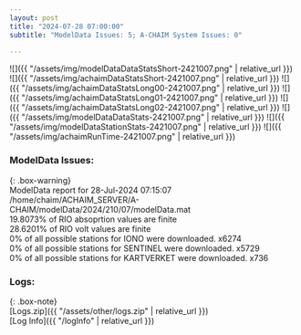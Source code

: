 ```yaml
---
layout: post
title: "2024-07-28 07:00:00"
subtitle: "ModelData Issues: 5; A-CHAIM System Issues: 0"

---
```


![]({{ "/assets/img/modelDataDataStatsShort-2421007.png" | relative_url }})
![]({{ "/assets/img/achaimDataStatsShort-2421007.png" | relative_url }})
![]({{ "/assets/img/achaimDataStatsLong00-2421007.png" | relative_url }})
![]({{ "/assets/img/achaimDataStatsLong01-2421007.png" | relative_url }})
![]({{ "/assets/img/achaimDataStatsLong02-2421007.png" | relative_url }})
![]({{ "/assets/img/modelDataDataStats-2421007.png" | relative_url }})
![]({{ "/assets/img/modelDataStationStats-2421007.png" | relative_url }})
![]({{ "/assets/img/achaimRunTime-2421007.png" | relative_url }})


### ModelData Issues:  
  
{: .box-warning}  
 ModelData report for 28-Jul-2024 07:15:07   
 /home/chaim/ACHAIM_SERVER/A-CHAIM/modelData/2024/210/07/modelData.mat   
 19.8073% of RIO absoprtion values are finite   
 28.6201% of RIO volt values are finite   
 0% of all possible stations for IONO were downloaded. x6274   
 0% of all possible stations for SENTINEL were downloaded. x5729   
 0% of all possible stations for KARTVERKET were downloaded. x736   
  


### Logs:  
  
{: .box-note}  
[Logs.zip]({{ "/assets/other/logs.zip" | relative_url }})  
[Log Info]({{ "/logInfo" | relative_url }})  
